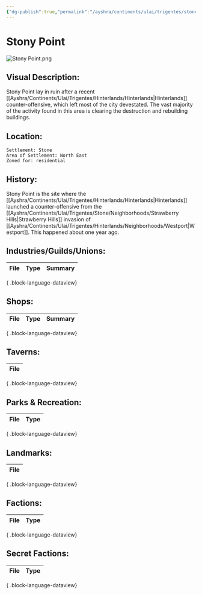 ```yaml
---
{"dg-publish":true,"permalink":"/ayshra/continents/ulai/trigentes/stone/neighborhoods/stony-point/"}
---
```


# Stony Point
![Stony Point.png](/img/user/Inbox/Attachments/Stony%20Point.png)
## Visual Description:

Stony Point lay in ruin after a recent [[Ayshra/Continents/Ulai/Trigentes/Hinterlands/Hinterlands\|Hinterlands]] counter-offensive, which left most of the city devestated. The vast majority of the activity found in this area is clearing the destruction and rebuilding buildings. 

## Location:
	Settlement: Stone
	Area of Settlement: North East
	Zoned for: residential

## History:

Stony Point is the site where the [[Ayshra/Continents/Ulai/Trigentes/Hinterlands/Hinterlands\|Hinterlands]] launched a counter-offensive from the [[Ayshra/Continents/Ulai/Trigentes/Stone/Neighborhoods/Strawberry Hills\|Strawberry Hills]] invasion of [[Ayshra/Continents/Ulai/Trigentes/Hinterlands/Neighborhoods/Westport\|Westport]]. This happened about one year ago. 

## Industries/Guilds/Unions:
| File | Type | Summary |
| ---- | ---- | ------- |

{ .block-language-dataview}
## Shops:
| File | Type | Summary |
| ---- | ---- | ------- |

{ .block-language-dataview}
## Taverns:
| File |
| ---- |

{ .block-language-dataview}
## Parks & Recreation:
| File | Type |
| ---- | ---- |

{ .block-language-dataview}
## Landmarks:
| File |
| ---- |

{ .block-language-dataview}
## Factions:
| File | Type |
| ---- | ---- |

{ .block-language-dataview}
## Secret Factions:
| File | Type |
| ---- | ---- |

{ .block-language-dataview}

